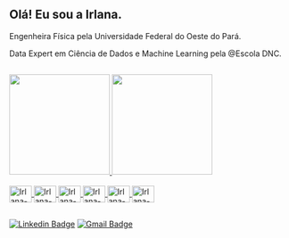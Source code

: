## Olá! Eu sou  a Irlana.

Engenheira Física pela Universidade Federal do Oeste do Pará.

Data Expert em Ciência de Dados e Machine Learning pela @Escola DNC.
 
 ##
 <div>
 <a href= "https://github.com/costadomar">
 <img height= "180em" src="https://github-readme-stats.vercel.app/api?username=costadomar&show_icons=true&theme=dracula"/>
 <img height= "180em" src = "https://github-readme-stats.vercel.app/api/top-langs/?username=costadomar&langs_count=8&theme=dracula"/>
 </div>
 <div style= "display: inline_block"><br>
  <img align = "center" width= "40" height= "30" alt= "Irlana-python" src="https://cdn.jsdelivr.net/gh/devicons/devicon/icons/python/python-original.svg" >
  <img align = "center" width= "40" height= "30" alt= "Irlana-sqlite" src="https://cdn.jsdelivr.net/gh/devicons/devicon/icons/sqlite/sqlite-original.svg" >      
  <img align = "center" width= "40" height= "30" alt= "Irlana-numpy" src="https://cdn.jsdelivr.net/gh/devicons/devicon/icons/numpy/numpy-original.svg" >
  <img align = "center" width= "40" height= "30" alt= "Irlana-pandas" src="https://cdn.jsdelivr.net/gh/devicons/devicon/icons/pandas/pandas-original-wordmark.svg" >
  <img align = "center" width= "40" height= "30" alt= "Irlana-vscode" src="https://cdn.jsdelivr.net/gh/devicons/devicon/icons/vscode/vscode-original.svg" >
  <img align = "center" width= "40" height= "30" alt= "Irlana-jupyter" src="https://cdn.jsdelivr.net/gh/devicons/devicon/icons/jupyter/jupyter-original-wordmark.svg">   
 </div>                        
 
 ##
 
[![Linkedin Badge](https://img.shields.io/badge/-Linkedin-blue?style=flat-square&logo=Linkedin&logoColor=white&link=https://www.linkedin.com/in/irlana-costa-do-mar-032664163/)](https://www.linkedin.com/in/irlana-costa-do-mar-032664163/)
[![Gmail Badge](https://img.shields.io/badge/-Gmail-c14438?style=flat-square&logo=Gmail&logoColor=white&link=mailto:irlana.costa06@gmail.com)](mailto:irlana.costa06@gmail.com)


